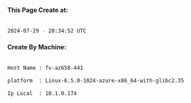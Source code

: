 
   
#### This Page Create at:

```bash

2024-07-29 - 20:34:52 UTC

```

#### Create By Machine:

```bash

Host Name : fv-az658-441

platform  : Linux-6.5.0-1024-azure-x86_64-with-glibc2.35

Ip Local  : 10.1.0.174

```

